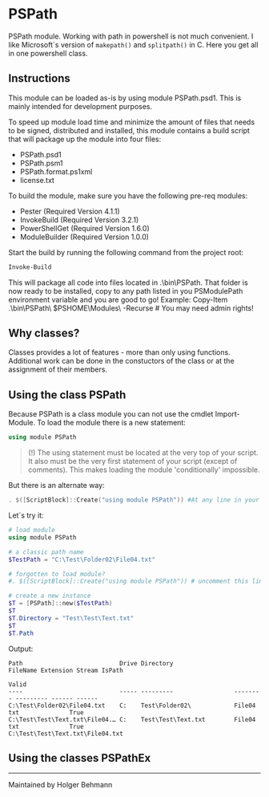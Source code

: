 # PSPath

PSPath module.
Working with path in powershell is not much convenient. I like Microsoft´s version of `makepath()` and `splitpath()` in C. Here you get all in one powershell class.

## Instructions

This module can be loaded as-is by using module PSPath.psd1. This is mainly intended for development purposes.

To speed up module load time and minimize the amount of files that needs to be signed, distributed and installed, this module contains a build script that will package up the module into four files:

- PSPath.psd1
- PSPath.psm1
- PSPath.format.ps1xml
- license.txt

To build the module, make sure you have the following pre-req modules:

- Pester (Required Version 4.1.1)
- InvokeBuild (Required Version 3.2.1)
- PowerShellGet (Required Version 1.6.0)
- ModuleBuilder (Required Version 1.0.0)

Start the build by running the following command from the project root:

```powershell
Invoke-Build
```

This will package all code into files located in .\bin\PSPath. That folder is now ready to be installed, copy to any path listed in you PSModulePath environment variable and you are good to go!
Example: Copy-Item .\bin\PSPath\ $PSHOME\Modules\ -Recurse # You may need admin rights!


## Why classes?

Classes provides a lot of features - more than only using functions. Additional work can be done in the constuctors of the class or at the assignment of their members.

## Using the class PSPath

Because PSPath is a class module you can not use the cmdlet Import-Module. To load the module there is a new statement:

```powershell
using module PSPath
```

> (!) The using statement must be located at the very top of your script. It also must be the very first statement of your script (except of comments). This makes loading the module 'conditionally' impossible.

But there is an alternate way:

```powershell
. $([ScriptBlock]::Create("using module PSPath")) #At any line in your script
```
Let´s try it:

```powershell
# load module
using module PSPath

# a classic path name
$TestPath = "C:\Test\Folder02\File04.txt"

# forgotten to load module?
#. $([ScriptBlock]::Create("using module PSPath")) # uncomment this line

# create a new instance
$T = [PSPath]::new($TestPath)
$T
$T.Directory = "Test\Test\Text.txt"
$T
$T.Path
```

Output:

```
Path                           Drive Directory                 FileName Extension Stream IsPath
                                                                                         Valid
----                           ----- ---------                 -------- --------- ------ ------
C:\Test\Folder02\File04.txt    C:    Test\Folder02\            File04   txt              True
C:\Test\Test\Text.txt\File04.… C:    Test\Test\Text.txt        File04   txt              True
C:\Test\Test\Text.txt\File04.txt
```

## Using the classes PSPathEx


---

Maintained by Holger Behmann
